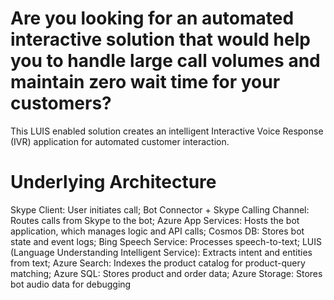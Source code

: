 # Are you looking for an automated interactive solution that would help you to handle large call volumes and maintain zero wait time for your customers?
This LUIS enabled solution creates an intelligent Interactive Voice Response (IVR) application for automated customer interaction.


# Underlying Architecture
Skype Client: User initiates call; 
Bot Connector + Skype Calling Channel: Routes calls from Skype to the bot; 
Azure App Services: Hosts the bot application, which manages logic and API calls; 
Cosmos DB: Stores bot state and event logs; 
Bing Speech Service: Processes speech-to-text; 
LUIS (Language Understanding Intelligent Service): Extracts intent and entities from text; 
Azure Search: Indexes the product catalog for product-query matching; 
Azure SQL: Stores product and order data; 
Azure Storage: Stores bot audio data for debugging

